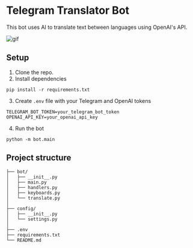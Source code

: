 # Telegram Translator Bot

This bot uses AI to translate text between languages using OpenAI's API.

![gif](https://drive.google.com/uc?export=view&id=1LaLIUBow4QOcFlLbYIc00x6oyvYY0lPV)

## Setup

1. Clone the repo.
2. Install dependencies

```
pip install -r requirements.txt
```

3. Create `.env` file with your Telegram and OpenAI tokens

```
TELEGRAM_BOT_TOKEN=your_telegram_bot_token
OPENAI_API_KEY=your_openai_api_key
```

4. Run the bot

```
python -m bot.main
```

## Project structure

```
├── bot/
│   ├── __init__.py
│   ├── main.py
│   ├── handlers.py
│   ├── keyboards.py
│   └── translate.py
│
├── config/
│   ├── __init__.py
│   └── settings.py
│
├── .env
├── requirements.txt
└── README.md
```
